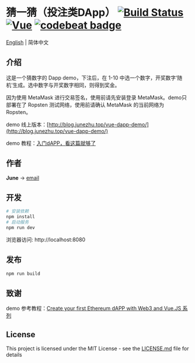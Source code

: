 # 猜一猜（投注类DApp） [![Build Status](https://travis-ci.org/june111/vue-dapp-demo.svg?branch=master)](https://travis-ci.org/june111/vue-dapp-demo) [![Vue](https://img.shields.io/badge/vue-2.5.2-brightgreen.svg)](https://github.com/vuejs/vue) [![codebeat badge](https://codebeat.co/badges/cb3d84d2-691c-4534-8aa5-4ed51387a15e)](https://codebeat.co/projects/github-com-june111-vue-dapp-demo-master)

[English](./README.md) | 简体中文

## 介绍

这是一个猜数字的 Dapp demo，下注后，在 1-10 中选一个数字，开奖数字‘随机’生成。选中数字与开奖数字相同，则得到奖金。

因为使用 MetaMask 进行交易签名，使用前请先安装登录 MetaMask。demo只部署在了 Ropsten 测试网络，使用前请确认 MetaMask 的当前网络为 Ropsten。

demo 线上版本：[http://blog.junezhu.top/vue-dapp-demo/](http://blog.junezhu.top/vue-dapp-demo/)

demo 教程：[入门dAPP，看这篇就够了](https://blog.junezhu.top/2018/07/07/getting-started-dAPP-see-this-is-enough.html)

## 作者

**June** -> [email](mailto:ru-q-ur@163.com)

## 开发
```bash
# 安装依赖
npm install
# 启动服务
npm run dev
```
浏览器访问: http://localhost:8080

## 发布
```bash
npm run build
```

## 致谢

demo 参考教程：[Create your first Ethereum dAPP with Web3 and Vue.JS 系列](https://itnext.io/create-your-first-ethereum-dapp-with-web3-and-vue-js-c7221af1ed82)

## License

This project is licensed under the MIT License - see the [LICENSE.md](LICENSE.md) file for details


